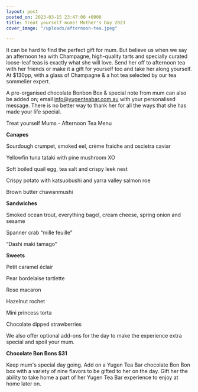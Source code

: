 ```yaml
---
layout: post
posted_on: 2023-03-15 23:47:00 +0000
title: Treat yourself mums! Mother's Day 2023
cover_image: "/uploads/afternoon-tea.jpeg"

---
```

It can be hard to find the perfect gift for mum. But believe us when we say an afternoon tea with Champagne, high-quality tarts and specially curated loose-leaf teas is exactly what she will love. Send her off to afternoon tea with her friends or make it a gift for yourself too and take her along yourself. At $130pp, with a glass of Champagne & a hot tea selected by our tea sommelier expert.

A pre-organised chocolate Bonbon Box & special note from mum can also be added on; email [info@yugenteabar.com.au](mailto:info@yugenteabar.com.au) with your personalised message. There is no better way to thank her for all the ways that she has made your life special.

Treat yourself Mums - Afternoon Tea Menu

**Canapes**

Sourdough crumpet, smoked eel, crème fraiche and oscietra caviar

Yellowfin tuna tataki with pine mushroom XO

Soft boiled quail egg, tea salt and crispy leek nest

Crispy potato with katsuobushi and yarra valley salmon roe

Brown butter chawanmushi

**Sandwiches**

Smoked ocean trout, everything bagel, cream cheese, spring onion and sesame

Spanner crab “mille feuille”

“Dashi maki tamago”

**Sweets**

Petit caramel éclair

Pear bordelaise tartlette

Rose macaron

Hazelnut rochet

Mini princess torta

Chocolate dipped strawberries

We also offer optional add-ons for the day to make the experience extra special and spoil your mum.

**Chocolate Bon Bons $31**

Keep mum's special day going. Add on a Yugen Tea Bar chocolate Bon Bon box with a variety of nine flavors to be gifted to her on the day. Gift her the ability to take home a part of her Yugen Tea Bar experience to enjoy at home later on.